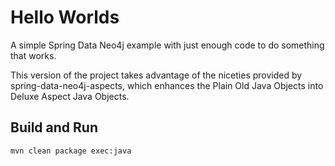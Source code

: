 Hello Worlds
============

A simple Spring Data Neo4j example with just enough code to
do something that works.

This version of the project takes advantage of the niceties
provided by spring-data-neo4j-aspects, which enhances the
Plain Old Java Objects into Deluxe Aspect Java Objects. 

Build and Run
-------------

`mvn clean package exec:java`
